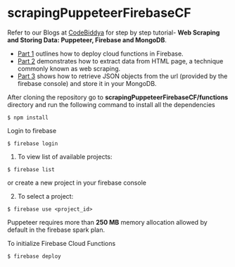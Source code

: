 # scrapingPuppeteerFirebaseCF
Refer to our Blogs at [CodeBiddya](https://www.codebiddya.com/) for step by step tutorial- **Web Scraping and Storing Data: Puppeteer, Firebase and MongoDB**.
* [Part 1](https://www.codebiddya.com/blog/view/5ca070934556090017e92dc8) outlines how to deploy cloud functions in Firebase. 
* [Part 2](https://www.codebiddya.com/blog/view/5ca06cfa4556090017e92dc0) demonstrates how to extract data from HTML page, a technique commonly known as web scraping.
* [Part 3](https://www.codebiddya.com/blog/view/5ca073aa4556090017e92dcc) shows how to retrieve JSON objects from the url (provided by the firebase console) and store it in your MongoDB.

After cloning the repository go to **scrapingPuppeteerFirebaseCF/functions** directory and run the following command to install all the dependencies

```$ npm install```

Login to firebase

```$ firebase login```

   1. To view list of available projects: 
   
   ```$ firebase list``` 
      
   or create a new project in your firebase console
      
   2. To select a project: 
   
   ```$ firebase use <project_id>``` 
   
Puppeteer requires more than **250 MB** memory allocation allowed by default in the firebase spark plan.

To initialize Firebase Cloud Functions

 ```$ firebase deploy```
